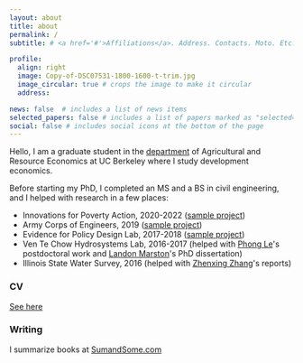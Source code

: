 ```yaml
---
layout: about
title: about
permalink: /
subtitle: # <a href='#'>Affiliations</a>. Address. Contacts. Moto. Etc.

profile:
  align: right
  image: Copy-of-DSC07531-1800-1600-t-trim.jpg
  image_circular: true # crops the image to make it circular
  address:

news: false  # includes a list of news items
selected_papers: false # includes a list of papers marked as "selected={true}"
social: false # includes social icons at the bottom of the page
---
```


Hello, I am a graduate student in the [department](https://are.berkeley.edu/user/14004) of Agricultural and Resource Economics at UC Berkeley where I study development economics.

Before starting my PhD, I completed an MS and a BS in civil engineering, and I helped with research in a few places:

- Innovations for Poverty Action, 2020-2022 ([sample project](https://github.com/dime-worldbank/niger-asp-reprod))
- Army Corps of Engineers, 2019 ([sample project](https://erdc-library.erdc.dren.mil/jspui/handle/11681/39859))
- Evidence for Policy Design Lab, 2017-2018 ([sample project](https://khwaja.scholar.harvard.edu/files/asimkhwaja/files/economic_shocks_and_skills_aquisition.pdf))
- Ven Te Chow Hydrosystems Lab, 2016-2017 (helped with [Phong Le](https://scholar.google.com/citations?user=RAKkehIAAAAJ&hl=en)'s postdoctoral work and [Landon Marston](https://cee.vt.edu/people/faculty/lmarston.html)'s PhD dissertation)
- Illinois State Water Survey, 2016 (helped with [Zhenxing Zhang](https://experts.illinois.edu/en/persons/zhenxing-zhang)'s reports)

### CV
[See here](yazenkk.github.io/assets/pdf/kashlan_cv_122022.pdf)

### Writing
I summarize books at [SumandSome.com](https://www.sumandsome.com/)
